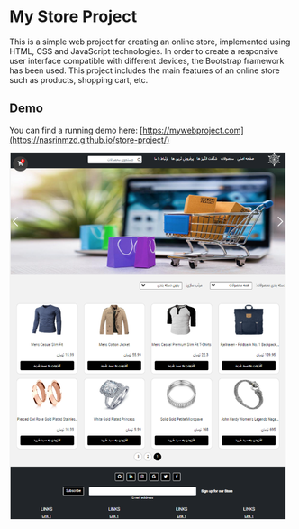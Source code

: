 # My Store Project

This is a simple web project for creating an online store, implemented using HTML, CSS and JavaScript technologies. In order to create a responsive user interface compatible with different devices, the Bootstrap framework has been used. This project includes the main features of an online store such as products, shopping cart, etc.
## Demo
You can find a running demo here: 
[https://mywebproject.com](https://nasrinmzd.github.io/store-project/)

<img src="img/demo.png" style="height:650px">

